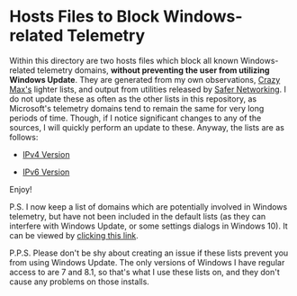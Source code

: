 # Hosts Files to Block Windows-related Telemetry
Within this directory are two hosts files which block all known Windows-related telemetry domains, **without preventing the user from utilizing Windows Update**. They are generated from my own observations, [Crazy Max's](https://github.com/crazy-max/WindowsSpyBlocker) lighter lists, and output from utilities released by [Safer Networking](https://www.safer-networking.org/). I do not update these as often as the other lists in this repository, as Microsoft's telemetry domains tend to remain the same for very long periods of time. Though, if I notice significant changes to any of the sources, I will quickly perform an update to these. Anyway, the lists are as follows:

- [IPv4 Version](https://raw.githubusercontent.com/bongochong/CombinedPrivacyBlockLists/master/WindowsTelemetryBlockSupplements/SBBTYZ-IPv4.txt)

- [IPv6 Version](https://raw.githubusercontent.com/bongochong/CombinedPrivacyBlockLists/master/WindowsTelemetryBlockSupplements/SBBTYZ-IPv6.txt)

Enjoy!  

P.S. I now keep a list of domains which are potentially involved in Windows telemetry, but have not been included in the default lists (as they can interfere with Windows Update, or some settings dialogs in Windows 10). It can be viewed by [clicking this link](https://raw.githubusercontent.com/bongochong/CombinedPrivacyBlockLists/master/WindowsTelemetryBlockSupplements/PPD-AWT.txt).

P.P.S. Please don't be shy about creating an issue if these lists prevent you from using Windows Update. The only versions of Windows I have regular access to are 7 and 8.1, so that's what I use these lists on, and they don't cause any problems on those installs.

